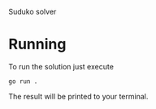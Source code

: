 Suduko solver
# Running

To run the solution just execute

```
go run .
```

The result will be printed to your terminal.
